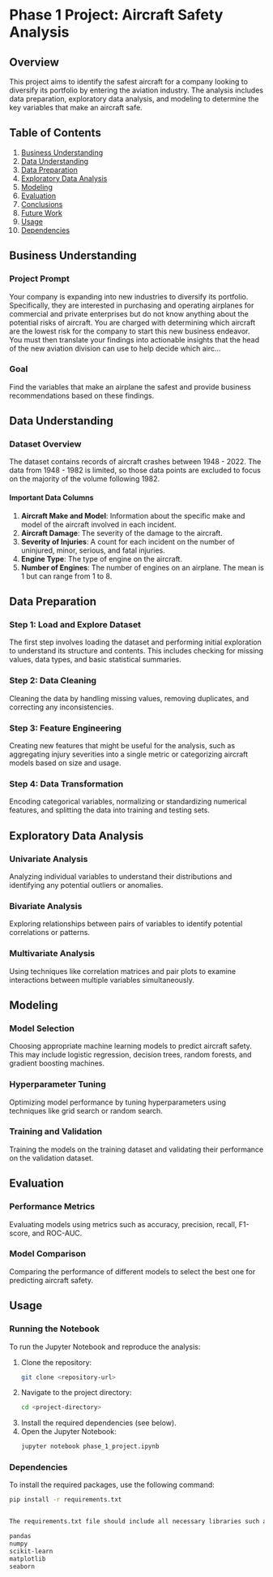 # Phase 1 Project: Aircraft Safety Analysis

## Overview

This project aims to identify the safest aircraft for a company looking to diversify its portfolio by entering the aviation industry. The analysis includes data preparation, exploratory data analysis, and modeling to determine the key variables that make an aircraft safe.

## Table of Contents

1. [Business Understanding](#business-understanding)
2. [Data Understanding](#data-understanding)
3. [Data Preparation](#data-preparation)
4. [Exploratory Data Analysis](#exploratory-data-analysis)
5. [Modeling](#modeling)
6. [Evaluation](#evaluation)
7. [Conclusions](#conclusions)
8. [Future Work](#future-work)
9. [Usage](#usage)
10. [Dependencies](#dependencies)

## Business Understanding

### Project Prompt
Your company is expanding into new industries to diversify its portfolio. Specifically, they are interested in purchasing and operating airplanes for commercial and private enterprises but do not know anything about the potential risks of aircraft. You are charged with determining which aircraft are the lowest risk for the company to start this new business endeavor. You must then translate your findings into actionable insights that the head of the new aviation division can use to help decide which airc...

### Goal
Find the variables that make an airplane the safest and provide business recommendations based on these findings.

## Data Understanding

### Dataset Overview
The dataset contains records of aircraft crashes between 1948 - 2022. The data from 1948 - 1982 is limited, so those data points are excluded to focus on the majority of the volume following 1982.

#### Important Data Columns
1. **Aircraft Make and Model**: Information about the specific make and model of the aircraft involved in each incident.
2. **Aircraft Damage**: The severity of the damage to the aircraft.
3. **Severity of Injuries**: A count for each incident on the number of uninjured, minor, serious, and fatal injuries.
4. **Engine Type**: The type of engine on the aircraft.
5. **Number of Engines**: The number of engines on an airplane. The mean is 1 but can range from 1 to 8.

## Data Preparation

### Step 1: Load and Explore Dataset
The first step involves loading the dataset and performing initial exploration to understand its structure and contents. This includes checking for missing values, data types, and basic statistical summaries.

### Step 2: Data Cleaning
Cleaning the data by handling missing values, removing duplicates, and correcting any inconsistencies.

### Step 3: Feature Engineering
Creating new features that might be useful for the analysis, such as aggregating injury severities into a single metric or categorizing aircraft models based on size and usage.

### Step 4: Data Transformation
Encoding categorical variables, normalizing or standardizing numerical features, and splitting the data into training and testing sets.

## Exploratory Data Analysis

### Univariate Analysis
Analyzing individual variables to understand their distributions and identifying any potential outliers or anomalies.

### Bivariate Analysis
Exploring relationships between pairs of variables to identify potential correlations or patterns.

### Multivariate Analysis
Using techniques like correlation matrices and pair plots to examine interactions between multiple variables simultaneously.

## Modeling

### Model Selection
Choosing appropriate machine learning models to predict aircraft safety. This may include logistic regression, decision trees, random forests, and gradient boosting machines.

### Hyperparameter Tuning
Optimizing model performance by tuning hyperparameters using techniques like grid search or random search.

### Training and Validation
Training the models on the training dataset and validating their performance on the validation dataset.

## Evaluation

### Performance Metrics
Evaluating models using metrics such as accuracy, precision, recall, F1-score, and ROC-AUC.

### Model Comparison
Comparing the performance of different models to select the best one for predicting aircraft safety.



## Usage

### Running the Notebook
To run the Jupyter Notebook and reproduce the analysis:

1. Clone the repository:
    ```bash
    git clone <repository-url>
    ```
2. Navigate to the project directory:
    ```bash
    cd <project-directory>
    ```
3. Install the required dependencies (see below).
4. Open the Jupyter Notebook:
    ```bash
    jupyter notebook phase_1_project.ipynb
    ```

### Dependencies
To install the required packages, use the following command:
```bash
pip install -r requirements.txt


The requirements.txt file should include all necessary libraries such as:

pandas
numpy
scikit-learn
matplotlib
seaborn